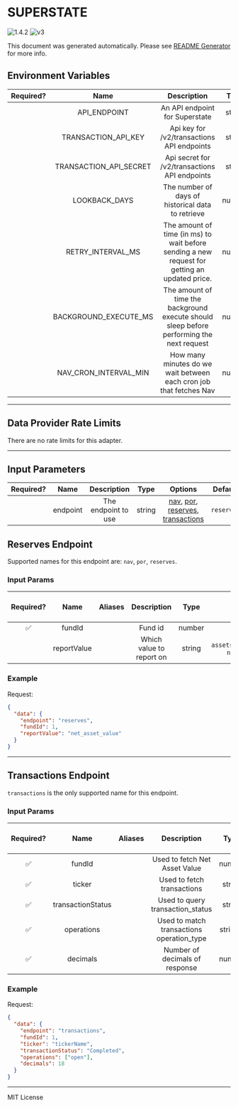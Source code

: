 # SUPERSTATE

![1.4.2](https://img.shields.io/github/package-json/v/smartcontractkit/external-adapters-js?filename=packages/sources/superstate/package.json) ![v3](https://img.shields.io/badge/framework%20version-v3-blueviolet)

This document was generated automatically. Please see [README Generator](../../scripts#readme-generator) for more info.

## Environment Variables

| Required? |          Name          |                                          Description                                          |  Type  | Options |            Default             |
| :-------: | :--------------------: | :-------------------------------------------------------------------------------------------: | :----: | :-----: | :----------------------------: |
|           |      API_ENDPOINT      |                                An API endpoint for Superstate                                 | string |         | `https://api.superstate.co/v1` |
|           |  TRANSACTION_API_KEY   |                          Api key for /v2/transactions API endpoints                           | string |         |                                |
|           | TRANSACTION_API_SECRET |                         Api secret for /v2/transactions API endpoints                         | string |         |                                |
|           |     LOOKBACK_DAYS      |                       The number of days of historical data to retrieve                       | number |         |              `10`              |
|           |   RETRY_INTERVAL_MS    | The amount of time (in ms) to wait before sending a new request for getting an updated price. | number |         |            `60000`             |
|           | BACKGROUND_EXECUTE_MS  |   The amount of time the background execute should sleep before performing the next request   | number |         |            `10000`             |
|           | NAV_CRON_INTERVAL_MIN  |              How many minutes do we wait between each cron job that fetches Nav               | number |         |              `10`              |

---

## Data Provider Rate Limits

There are no rate limits for this adapter.

---

## Input Parameters

| Required? |   Name   |     Description     |  Type  |                                                           Options                                                            |  Default   |
| :-------: | :------: | :-----------------: | :----: | :--------------------------------------------------------------------------------------------------------------------------: | :--------: |
|           | endpoint | The endpoint to use | string | [nav](#reserves-endpoint), [por](#reserves-endpoint), [reserves](#reserves-endpoint), [transactions](#transactions-endpoint) | `reserves` |

## Reserves Endpoint

Supported names for this endpoint are: `nav`, `por`, `reserves`.

### Input Params

| Required? |    Name     | Aliases |       Description        |  Type  |                   Options                    |      Default      | Depends On | Not Valid With |
| :-------: | :---------: | :-----: | :----------------------: | :----: | :------------------------------------------: | :---------------: | :--------: | :------------: |
|    ✅     |   fundId    |         |         Fund id          | number |                                              |                   |            |                |
|           | reportValue |         | Which value to report on | string | `assets_under_management`, `net_asset_value` | `net_asset_value` |            |                |

### Example

Request:

```json
{
  "data": {
    "endpoint": "reserves",
    "fundId": 1,
    "reportValue": "net_asset_value"
  }
}
```

---

## Transactions Endpoint

`transactions` is the only supported name for this endpoint.

### Input Params

| Required? |       Name        | Aliases |                Description                |   Type   |        Options         | Default | Depends On | Not Valid With |
| :-------: | :---------------: | :-----: | :---------------------------------------: | :------: | :--------------------: | :-----: | :--------: | :------------: |
|    ✅     |      fundId       |         |       Used to fetch Net Asset Value       |  number  |                        |         |            |                |
|    ✅     |      ticker       |         |        Used to fetch transactions         |  string  |                        |         |            |                |
|    ✅     | transactionStatus |         |     Used to query transaction_status      |  string  | `Completed`, `Pending` |         |            |                |
|    ✅     |    operations     |         | Used to match transactions operation_type | string[] |                        |         |            |                |
|    ✅     |     decimals      |         |      Number of decimals of response       |  number  |                        |         |            |                |

### Example

Request:

```json
{
  "data": {
    "endpoint": "transactions",
    "fundId": 1,
    "ticker": "tickerName",
    "transactionStatus": "Completed",
    "operations": ["open"],
    "decimals": 18
  }
}
```

---

MIT License
